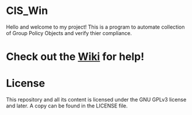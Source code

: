 # CIS_Win
Hello and welcome to my project!
This is a program to automate collection of Group Policy Objects and verify thier compliance.

# Check out the [Wiki](https://github.com/TheoTechnicguy/CIS_Win/wiki) for help!

# License
This repository and all its content is licensed under the GNU GPLv3 license and later.
A copy can be found in the LICENSE file.
